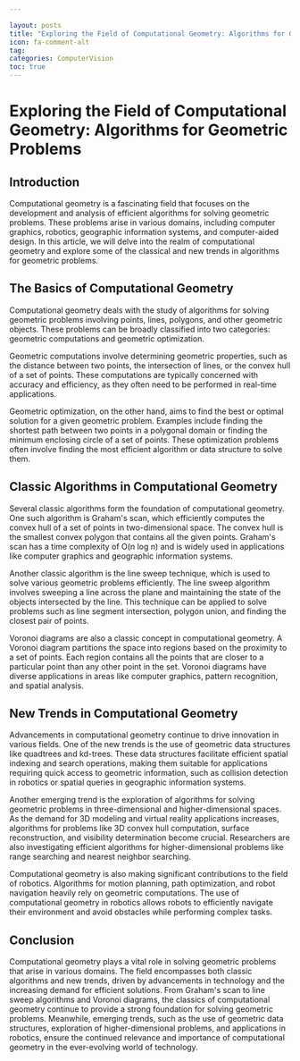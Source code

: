 ```yaml
---

layout: posts
title: "Exploring the Field of Computational Geometry: Algorithms for Geometric Problems"
icon: fa-comment-alt
tag:      
categories: ComputerVision
toc: true
---
```




# Exploring the Field of Computational Geometry: Algorithms for Geometric Problems

## Introduction

Computational geometry is a fascinating field that focuses on the development and analysis of efficient algorithms for solving geometric problems. These problems arise in various domains, including computer graphics, robotics, geographic information systems, and computer-aided design. In this article, we will delve into the realm of computational geometry and explore some of the classical and new trends in algorithms for geometric problems.

## The Basics of Computational Geometry

Computational geometry deals with the study of algorithms for solving geometric problems involving points, lines, polygons, and other geometric objects. These problems can be broadly classified into two categories: geometric computations and geometric optimization.

Geometric computations involve determining geometric properties, such as the distance between two points, the intersection of lines, or the convex hull of a set of points. These computations are typically concerned with accuracy and efficiency, as they often need to be performed in real-time applications.

Geometric optimization, on the other hand, aims to find the best or optimal solution for a given geometric problem. Examples include finding the shortest path between two points in a polygonal domain or finding the minimum enclosing circle of a set of points. These optimization problems often involve finding the most efficient algorithm or data structure to solve them.

## Classic Algorithms in Computational Geometry

Several classic algorithms form the foundation of computational geometry. One such algorithm is Graham's scan, which efficiently computes the convex hull of a set of points in two-dimensional space. The convex hull is the smallest convex polygon that contains all the given points. Graham's scan has a time complexity of O(n log n) and is widely used in applications like computer graphics and geographic information systems.

Another classic algorithm is the line sweep technique, which is used to solve various geometric problems efficiently. The line sweep algorithm involves sweeping a line across the plane and maintaining the state of the objects intersected by the line. This technique can be applied to solve problems such as line segment intersection, polygon union, and finding the closest pair of points.

Voronoi diagrams are also a classic concept in computational geometry. A Voronoi diagram partitions the space into regions based on the proximity to a set of points. Each region contains all the points that are closer to a particular point than any other point in the set. Voronoi diagrams have diverse applications in areas like computer graphics, pattern recognition, and spatial analysis.

## New Trends in Computational Geometry

Advancements in computational geometry continue to drive innovation in various fields. One of the new trends is the use of geometric data structures like quadtrees and kd-trees. These data structures facilitate efficient spatial indexing and search operations, making them suitable for applications requiring quick access to geometric information, such as collision detection in robotics or spatial queries in geographic information systems.

Another emerging trend is the exploration of algorithms for solving geometric problems in three-dimensional and higher-dimensional spaces. As the demand for 3D modeling and virtual reality applications increases, algorithms for problems like 3D convex hull computation, surface reconstruction, and visibility determination become crucial. Researchers are also investigating efficient algorithms for higher-dimensional problems like range searching and nearest neighbor searching.

Computational geometry is also making significant contributions to the field of robotics. Algorithms for motion planning, path optimization, and robot navigation heavily rely on geometric computations. The use of computational geometry in robotics allows robots to efficiently navigate their environment and avoid obstacles while performing complex tasks.

## Conclusion

Computational geometry plays a vital role in solving geometric problems that arise in various domains. The field encompasses both classic algorithms and new trends, driven by advancements in technology and the increasing demand for efficient solutions. From Graham's scan to line sweep algorithms and Voronoi diagrams, the classics of computational geometry continue to provide a strong foundation for solving geometric problems. Meanwhile, emerging trends, such as the use of geometric data structures, exploration of higher-dimensional problems, and applications in robotics, ensure the continued relevance and importance of computational geometry in the ever-evolving world of technology.